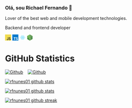 ### Olá, sou Richael Fernando 👋

Lover of the best web and mobile development technologies.

Backend and frontend developer

<code><img height="20" src="https://raw.githubusercontent.com/github/explore/80688e429a7d4ef2fca1e82350fe8e3517d3494d/topics/javascript/javascript.png"></code>
<code><img height="20" src="https://raw.githubusercontent.com/github/explore/80688e429a7d4ef2fca1e82350fe8e3517d3494d/topics/typescript/typescript.png"></code>
<code><img height="20" src="https://raw.githubusercontent.com/github/explore/80688e429a7d4ef2fca1e82350fe8e3517d3494d/topics/react/react.png"></code>
<code><img height="20" src="https://raw.githubusercontent.com/github/explore/80688e429a7d4ef2fca1e82350fe8e3517d3494d/topics/nodejs/nodejs.png"></code>


# GitHub Statistics
 [![Github](https://visitor-badge.laobi.icu/badge?page_id=rfnunes01.rfnunes01)](https://github.com/rfnunes01)&nbsp;&nbsp;&nbsp;
 [![Github](https://img.shields.io/github/followers/rfnunes01?label=Follow&style=social)](https://github.com/rfnunes01)

 <a href="https://github.com/rfnunes01">
 
 [![rfnunes01 github stats](https://github-readme-stats.vercel.app/api?username=rfnunes01&show_icons=true&include_all_commits=true&count_private=true&layout=compact&theme=dark)](https://github.com/anuraghazra/github-readme-stats)
 
 [![rfnunes01 github stats](https://github-readme-stats.vercel.app/api/top-langs/?username=rfnunes01&layout=compact&theme=dark)](https://github.com/anuraghazra/github-readme-stats)

[![rfnunes01 github streak](https://github-readme-streak-stats.herokuapp.com/?user=rfnunes01&show_icons=true&include_all_commits=true&count_private=true&layout=compact&theme=dark)](https://github.com/DenverCoder1/github-readme-streak-stats)
